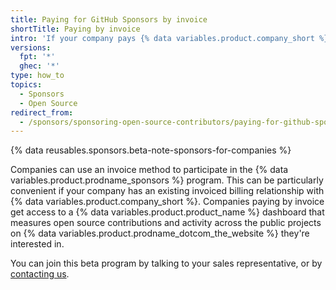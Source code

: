 ```yaml
---
title: Paying for GitHub Sponsors by invoice
shortTitle: Paying by invoice
intro: 'If your company pays {% data variables.product.company_short %} by invoice, you can join the Sponsors for Companies service.'
versions:
  fpt: '*'
  ghec: '*'
type: how_to
topics:
  - Sponsors
  - Open Source
redirect_from:
  - /sponsors/sponsoring-open-source-contributors/paying-for-github-sponsors-via-invoice
---
```


{% data reusables.sponsors.beta-note-sponsors-for-companies %}

Companies can use an invoice method to participate in the {% data variables.product.prodname_sponsors %} program. This can be particularly convenient if your company has an existing invoiced billing relationship with {% data variables.product.company_short %}. Companies paying by invoice get access to a {% data variables.product.product_name %} dashboard that measures open source contributions and activity across the public projects on {% data variables.product.prodname_dotcom_the_website %} they're interested in.

You can join this beta program by talking to your sales representative, or by [contacting us](https://support.github.com/contact/org-sponsors-waitlist).

